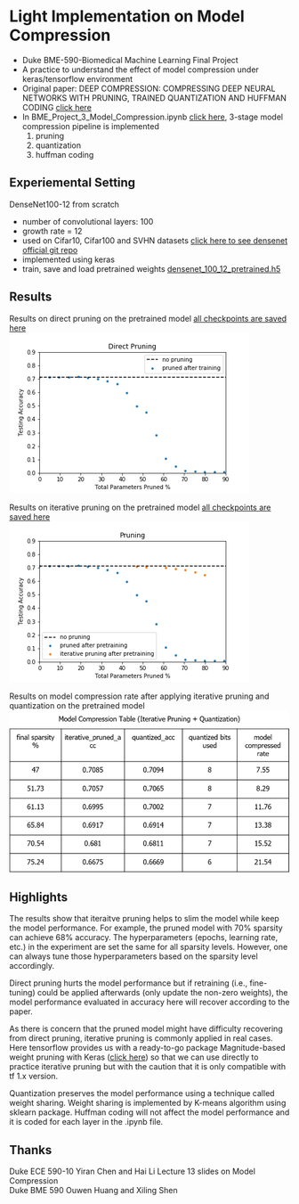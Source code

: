 # Light Implementation on Model Compression 
- Duke BME-590-Biomedical Machine Learning Final Project
- A practice to understand the effect of model compression under keras/tensorflow environment
- Original paper: DEEP COMPRESSION: COMPRESSING DEEP NEURAL NETWORKS WITH PRUNING, TRAINED QUANTIZATION AND HUFFMAN CODING
 [click here](https://github.com/songhan/Deep-Compression-AlexNet/blob/master)
- In BME_Project_3_Model_Compression.ipynb [click here](https://github.com/MyWhiteCastle/BME-590-Project3/blob/master/BME_Project_3_Model_Compression.ipynb), 3-stage model compression pipeline is implemented 
   1. pruning 
   2. quantization 
   3. huffman coding 


## Experiemental Setting
DenseNet100-12 from scratch <br>
- number of convolutional layers: 100 <br>
- growth rate = 12  <br>
- used on Cifar10, Cifar100 and SVHN datasets [click here to see densenet official git repo](https://github.com/liuzhuang13/DenseNet/blob/master)
- implemented using keras
- train, save and load pretrained weights [densenet_100_12_pretrained.h5](https://github.com/MyWhiteCastle/BME-590-Project3/blob/master/densenet_100_12_pretrained.h5) 

## Results
Results on direct pruning on the pretrained model [all checkpoints are saved here](https://github.com/MyWhiteCastle/BME-590-Project3/tree/master/direct%20pruning%20checkpoints)<br>
![direct pruning](https://github.com/MyWhiteCastle/BME-590-Project3/blob/master/results/Direct%20Pruning%20corrected.png "direct pruning")

Results on iterative pruning on the pretrained model [all checkpoints are saved here](https://github.com/MyWhiteCastle/BME-590-Project3/tree/master/iterative%20pruning%20checkpoints) <br>
![iterative pruning](https://github.com/MyWhiteCastle/BME-590-Project3/blob/master/results/Iterative%20Pruning.png "iterative pruning")

Results on model compression rate after applying iterative pruning and quantization on the pretrained model
![compression rate table](https://github.com/MyWhiteCastle/BME-590-Project3/blob/master/results/compression_rate_table.png "compression rate table")

## Highlights
The results show that iteraitve pruning helps to slim the model while keep the model performance. For example, the pruned model with 70% sparsity can achieve 68% accuracy. The hyperparameters (epochs, learning rate, etc.) in the experiment are set the same for all sparsity levels. However, one can always tune those hyperparameters based on the sparsity level accordingly.

Direct pruning hurts the model performance but if retraining (i.e., fine-tuning) could be applied afterwards (only update the non-zero weights), the model performance evaluated in accuracy here will recover according to the paper. 

As there is concern that the pruned model might have difficulty recovering from direct pruning, iterative pruning is commonly applied in real cases. Here tensorflow provides us with a ready-to-go package Magnitude-based weight pruning with Keras ([click here](https://www.tensorflow.org/model_optimization/guide/pruning/pruning_with_keras?authuser=1)) so that we can use directly to practice iterative pruning but with the caution that it is only compatible with tf 1.x version. 

Quantization preserves the model performance using a technique called weight sharing. Weight sharing is implemented by K-means algorithm using sklearn package. Huffman coding will not affect the model performance and it is coded for each layer in the .ipynb file. 

## Thanks
Duke ECE 590-10 Yiran Chen and Hai Li Lecture 13 slides on Model Compression <br>
Duke BME 590 Ouwen Huang and Xiling Shen <br>
